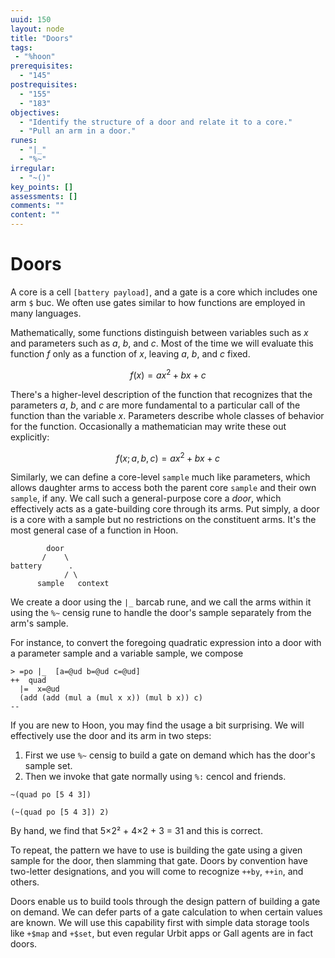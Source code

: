 ```yaml
---
uuid: 150
layout: node
title: "Doors"
tags:
 - "%hoon"
prerequisites:
  - "145"
postrequisites:
  - "155"
  - "183"
objectives:
  - "Identify the structure of a door and relate it to a core."
  - "Pull an arm in a door."
runes:
  - "|_"
  - "%~"
irregular:
  - "~()"
key_points: []
assessments: []
comments: ""
content: ""
---
```


#   Doors

A core is a cell `[battery payload]`, and a gate is a core which includes one arm `$` buc.  We often use gates similar to how functions are employed in many languages.

Mathematically, some functions distinguish between variables such as $x$ and parameters such as $a$, $b$, and $c$.  Most of the time we will evaluate this function $f$ only as a function of $x$, leaving $a$, $b$, and $c$ fixed.

$$
f(x) = a x^2 + b x + c
$$

There's a higher-level description of the function that recognizes that the parameters $a$, $b$, and $c$ are more fundamental to a particular call of the function than the variable $x$.  Parameters describe whole classes of behavior for the function.  Occasionally a mathematician may write these out explicitly:

$$
f(x; a,b,c) = a x^2 + b x + c
$$

Similarly, we can define a core-level `sample` much like parameters, which allows daughter arms to access both the parent core `sample` and their own `sample`, if any.  We call such a general-purpose core a _door_, which effectively acts as a gate-building core through its arms.  Put simply, a door is a core with a sample but no restrictions on the constituent arms.  It's the most general case of a function in Hoon.

```
        door
       /    \
battery      .
            / \
      sample   context
```

We create a door using the `|_` barcab rune, and we call the arms within it using the `%~` censig rune to handle the door's sample separately from the arm's sample.

For instance, to convert the foregoing quadratic expression into a door with a parameter sample and a variable sample, we compose 

```hoon
> =po |_  [a=@ud b=@ud c=@ud]
++  quad
  |=  x=@ud
  (add (add (mul a (mul x x)) (mul b x)) c)
--
```

If you are new to Hoon, you may find the usage a bit surprising.  We will effectively use the door and its arm in two steps:

1. First we use `%~` censig to build a gate on demand which has the door's sample set.
2. Then we invoke that gate normally using `%:` cencol and friends.

```hoon
~(quad po [5 4 3])
```

```hoon
(~(quad po [5 4 3]) 2)
```

By hand, we find that 5×2² + 4×2 + 3 = 31 and this is correct.

To repeat, the pattern we have to use is building the gate using a given sample for the door, then slamming that gate.  Doors by convention have two-letter designations, and you will come to recognize `++by`, `++in`, and others.

Doors enable us to build tools through the design pattern of building a gate on demand.  We can defer parts of a gate calculation to when certain values are known.  We will use this capability first with simple data storage tools like `+$map` and `+$set`, but even regular Urbit apps or Gall agents are in fact doors.
